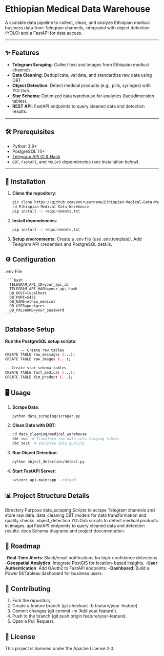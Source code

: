 # Ethiopian Medical Data Warehouse

A scalable data pipeline to collect, clean, and analyze Ethiopian medical business data from Telegram channels, integrated with object detection (YOLO) and a FastAPI for data access.

---

## ✨ Features

- **Telegram Scraping**: Collect text and images from Ethiopian medical channels.
- **Data Cleaning**: Deduplicate, validate, and standardize raw data using DBT.
- **Object Detection**: Detect medical products (e.g., pills, syringes) with YOLOv5.
- **Star Schema**: Optimized data warehouse for analytics (fact/dimension tables).
- **REST API**: FastAPI endpoints to query cleaned data and detection results.

---

## 🛠️ Prerequisites

- Python 3.8+
- PostgreSQL 14+
- [Telegram API ID & Hash](https://my.telegram.org/auth)
- `DBT`, `FastAPI`, and `YOLOv5` dependencies (see installation below).

---

## 🚀 Installation

1. **Clone the repository**:
   ```bash
   git clone https://github.com/yourusername/Ethiopian-Medical-Data-Warehouse.git
   cd Ethiopian-Medical-Data-Warehouse
   pip install -r requirements.txt
     ```
2. **Install dependencies**:
    ```bash
   pip install -r requirements.txt
     ```
3. **Setup environments**:
   Create a .env file (use .env.template).
   Add Telegram API credentials and PostgreSQL details.
   
## ⚙️ Configuration
   .env File
   
     ```bash
      TELEGRAM_API_ID=your_api_id
      TELEGRAM_API_HASH=your_api_hash
      DB_HOST=localhost
      DB_PORT=5432
      DB_NAME=ethio_medical
      DB_USER=postgres
      DB_PASSWORD=your_password
    ```
  ## Database Setup
   **Run the PostgreSQL setup scripts**:
 ```bash
        -- Create raw tables
CREATE TABLE raw_messages (...);
CREATE TABLE raw_images (...);

-- Create star schema tables
CREATE TABLE fact_medical (...);
CREATE TABLE dim_product (...);
 ```
## 🖥️ Usage
1. **Scrape Data**:
    ```bash
   python data_scraping/scraper.py
    ```
2. **Clean Data with DBT**:
    ```bash
   cd data_cleaning/medical_warehouse
   dbt run  # Transform raw data into staging tables
   dbt test  # Validate data quality
    ```
3. **Run Object Detection**:
   ```bash
   python object_detection/detect.py
   ```
4. **Start FastAPI Server**:
    ```bash
   uvicorn api.main:app --reload
      ```
## 📊 Project Structure Details

   Directory	              Purpose
data_scraping	      Scripts to scrape Telegram channels and store raw data.
data_cleaning        DBT models for data transformation and quality checks.
object_detection	   YOLOv5 scripts to detect medical products in images.
    api	            FastAPI endpoints to query cleaned data and detection results.
   docs	            Schema diagrams and project documentation.

## 📅 Roadmap
-**Real-Time Alerts**: Slack/email notifications for high-confidence detections.
-**Geospatial Analytics**: Integrate PostGIS for location-based insights.
-**User Authentication**: Add OAuth2 to FastAPI endpoints.
-**Dashboard**: Build a Power BI/Tableau dashboard for business users.

## 🤝 Contributing
1. Fork the repository.
2. Create a feature branch (git checkout -b feature/your-feature).
3. Commit changes (git commit -m 'Add your feature').
4. Push to the branch (git push origin feature/your-feature).
5. Open a Pull Request.
   
## 📜 License
This project is licensed under the Apache License 2.0.


   
